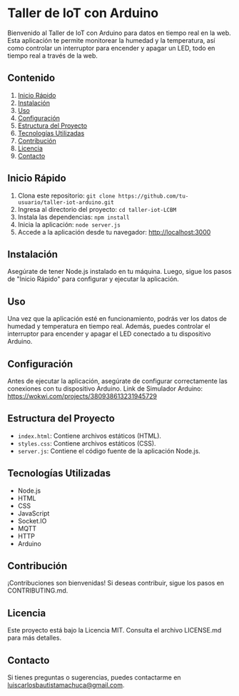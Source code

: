 # Taller de IoT con Arduino

Bienvenido al Taller de IoT con Arduino para datos en tiempo real en la web. Esta aplicación te permite monitorear la humedad y la temperatura, así como controlar un interruptor para encender y apagar un LED, todo en tiempo real a través de la web.

## Contenido
1. [Inicio Rápido](#inicio-rápido)
2. [Instalación](#instalación)
3. [Uso](#uso)
4. [Configuración](#configuración)
5. [Estructura del Proyecto](#estructura-del-proyecto)
6. [Tecnologías Utilizadas](#tecnologías-utilizadas)
7. [Contribución](#contribución)
8. [Licencia](#licencia)
9. [Contacto](#contacto)

## Inicio Rápido
1. Clona este repositorio: `git clone https://github.com/tu-usuario/taller-iot-arduino.git`
2. Ingresa al directorio del proyecto: `cd taller-iot-LCBM`
3. Instala las dependencias: `npm install`
4. Inicia la aplicación: `node server.js`
5. Accede a la aplicación desde tu navegador: [http://localhost:3000](http://localhost:3000)

## Instalación
Asegúrate de tener Node.js instalado en tu máquina. Luego, sigue los pasos de "Inicio Rápido" para configurar y ejecutar la aplicación.

## Uso
Una vez que la aplicación esté en funcionamiento, podrás ver los datos de humedad y temperatura en tiempo real. Además, puedes controlar el interruptor para encender y apagar el LED conectado a tu dispositivo Arduino.

## Configuración
Antes de ejecutar la aplicación, asegúrate de configurar correctamente las conexiones con tu dispositivo Arduino.
Link de Simulador Arduino: https://wokwi.com/projects/380938613231945729

## Estructura del Proyecto
- `index.html`: Contiene archivos estáticos (HTML).
- `styles.css`: Contiene archivos estáticos (CSS).
- `server.js`: Contiene el código fuente de la aplicación Node.js.

## Tecnologías Utilizadas
- Node.js
- HTML
- CSS
- JavaScript
- Socket.IO
- MQTT
- HTTP
- Arduino

## Contribución
¡Contribuciones son bienvenidas! Si deseas contribuir, sigue los pasos en CONTRIBUTING.md.

## Licencia
Este proyecto está bajo la Licencia MIT. Consulta el archivo LICENSE.md para más detalles.

## Contacto
Si tienes preguntas o sugerencias, puedes contactarme en [luiscarlosbautistamachuca@gmail.com](mailto:luiscarlosbautistamachuca@gmail.com).
